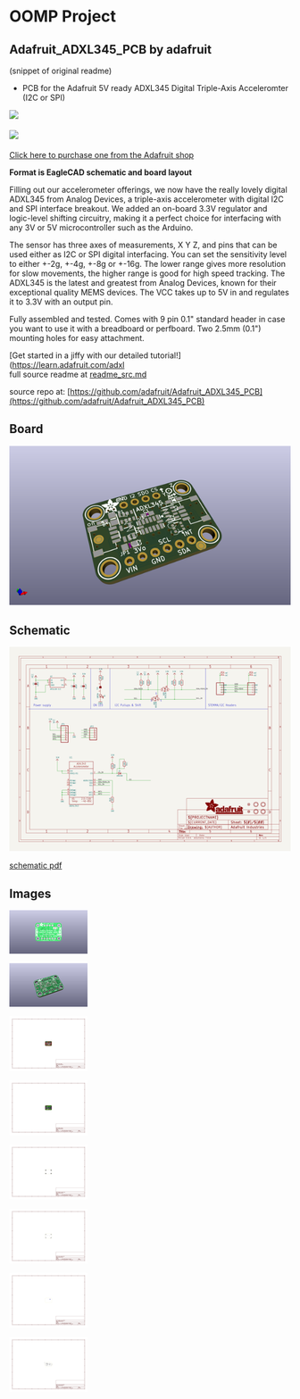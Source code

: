 # OOMP Project  
## Adafruit_ADXL345_PCB  by adafruit  
  
(snippet of original readme)  
  
- PCB for the Adafruit 5V ready ADXL345 Digital Triple-Axis Acceleromter (I2C or SPI)  
  
<a href="http://www.adafruit.com/products/1231"><img src="assets/image-qt.jpg?raw=true" width="500px"><br/>  
<a href="http://www.adafruit.com/products/1231"><img src="assets/image.jpg?raw=true" width="500px"><br/>  
Click here to purchase one from the Adafruit shop</a>  
  
__Format is EagleCAD schematic and board layout__  
  
Filling out our accelerometer offerings, we now have the really lovely digital ADXL345 from Analog Devices, a triple-axis accelerometer with digital I2C and SPI interface breakout. We added an on-board 3.3V regulator and logic-level shifting circuitry, making it a perfect choice for interfacing with any 3V or 5V microcontroller such as the Arduino.  
  
The sensor has three axes of measurements, X Y Z, and pins that can be used either as I2C or SPI digital interfacing. You can set the sensitivity level to either +-2g, +-4g, +-8g or +-16g. The lower range gives more resolution for slow movements, the higher range is good for high speed tracking. The ADXL345 is the latest and greatest from Analog Devices, known for their exceptional quality MEMS devices. The VCC takes up to 5V in and regulates it to 3.3V with an output pin.  
  
Fully assembled and tested. Comes with 9 pin 0.1" standard header in case you want to use it with a breadboard or perfboard. Two 2.5mm (0.1") mounting holes for easy attachment.  
  
[Get started in a jiffy with our detailed tutorial!](https://learn.adafruit.com/adxl  
  full source readme at [readme_src.md](readme_src.md)  
  
source repo at: [https://github.com/adafruit/Adafruit_ADXL345_PCB](https://github.com/adafruit/Adafruit_ADXL345_PCB)  
## Board  
  
[![working_3d.png](working_3d_600.png)](working_3d.png)  
## Schematic  
  
[![working_schematic.png](working_schematic_600.png)](working_schematic.png)  
  
[schematic pdf](working_schematic.pdf)  
## Images  
  
[![working_3D_bottom.png](working_3D_bottom_140.png)](working_3D_bottom.png)  
  
[![working_3D_top.png](working_3D_top_140.png)](working_3D_top.png)  
  
[![working_assembly_page_01.png](working_assembly_page_01_140.png)](working_assembly_page_01.png)  
  
[![working_assembly_page_02.png](working_assembly_page_02_140.png)](working_assembly_page_02.png)  
  
[![working_assembly_page_03.png](working_assembly_page_03_140.png)](working_assembly_page_03.png)  
  
[![working_assembly_page_04.png](working_assembly_page_04_140.png)](working_assembly_page_04.png)  
  
[![working_assembly_page_05.png](working_assembly_page_05_140.png)](working_assembly_page_05.png)  
  
[![working_assembly_page_06.png](working_assembly_page_06_140.png)](working_assembly_page_06.png)  
